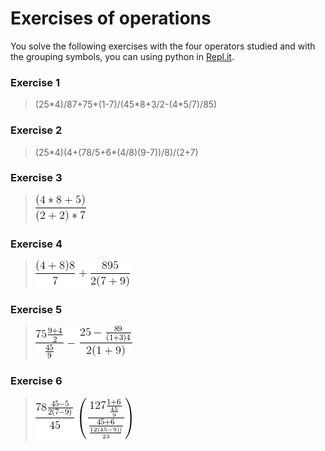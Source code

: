 # Exercises of operations

You solve the following exercises with the four operators studied and with the grouping symbols, you can using python in  [Repl.it](https://repl.it/).

### Exercise 1

  >(25\*4)/87+75*(1-7)/(45\*8+3/2-(4\*5/7)/85)

### Exercise 2

  >(25\*4)(4+(78/5+6*(4/8)(9-7))/8)/(2+7)

### Exercise 3

  > ![python](https://github.com/psmaniac/CP01/blob/master/lesson01/operations/Exercise/03.png)
  
### Exercise 4

  > ![python](https://github.com/psmaniac/CP01/blob/master/lesson01/operations/Exercise/04.png)
  
### Exercise 5

  > ![python](https://github.com/psmaniac/CP01/blob/master/lesson01/operations/Exercise/05.png)

### Exercise 6

  > ![python](https://github.com/psmaniac/CP01/blob/master/lesson01/operations/Exercise/06.png)
